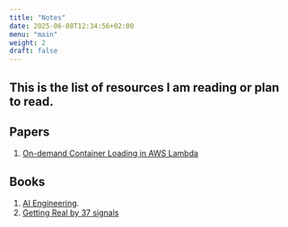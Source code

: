 ```yaml
---
title: "Notes"
date: 2025-06-08T12:34:56+02:00
menu: "main"
weight: 2
draft: false
---
```

## This is the list of resources I am reading or plan to read.

## Papers

1. [On-demand Container Loading in AWS Lambda](https://www.amazon.science/publications/on-demand-container-loading-in-aws-lambda)

## Books
1. [AI Engineering](https://learning.oreilly.com/library/view/ai-engineering/9781098166298/).
2. [Getting Real by 37 signals](https://basecamp.com/gettingreal)